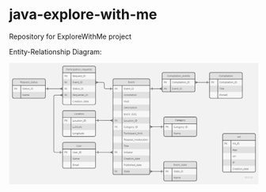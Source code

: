 # java-explore-with-me

Repository for ExploreWithMe project

Entity-Relationship Diagram:

![ERD](ExploreWithMe.jpg)
